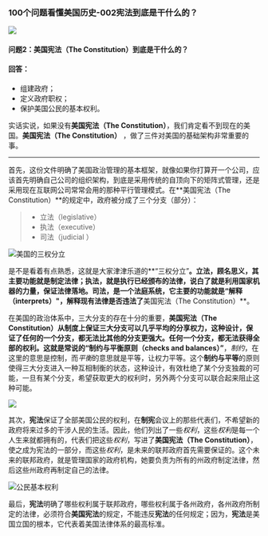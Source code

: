 ### 100个问题看懂美国历史-002宪法到底是干什么的？
![](http://upload-images.jianshu.io/upload_images/3342594-080fffbeef6a2652.png?imageMogr2/auto-orient/strip%7CimageView2/2/w/1240)

#### 问题2：美国宪法（The Constitution）到底是干什么的？
#### 回答：
- 组建政府；
- 定义政府职权；
- 保护美国公民的基本权利。

实话实说，如果没有**美国宪法（The Constitution）**，我们肯定看不到现在的美国。**美国宪法（The Constitution）** ，做了三件对美国的基础架构非常重要的事。

---

首先，这份文件明确了美国政治管理的基本框架，就像如果你打算开一个公司，应该首先明确自己公司的组织架构，到底是采用传统的自顶向下的矩阵式管理，还是采用现在互联网公司常常会用的那种平行管理模式。在**美国宪法（The Constitution）**的规定中，政府被分成了三个分支（部分）：

>- 立法（legislative）
>- 执法（executive）
>- 司法（judicial ）

![美国的三权分立](http://upload-images.jianshu.io/upload_images/3342594-48dfced1a166fb90.png?imageMogr2/auto-orient/strip%7CimageView2/2/w/1240)

是不是看着有点熟悉，这就是大家津津乐道的**“三权分立”**。**立法**，顾名思义，其主要功能就是制定法律；**执法**，就是执行已经颁布的法律，说白了就是利用国家机器的力量，保证法律落地。**司法**，是一个法庭系统，它主要的功能就是“解释（interprets）"，解释现有法律是否违法了**美国宪法（The Constitution）**。

在美国的政治体系中，三大分支的存在十分的重要，**美国宪法（The Constitution）**从制度上保证三大分支可以几乎平均的分享权力，这种设计，保证了任何的一个分支，都无法比其他的分支更强大。任何一个分支，都无法获得全部的权利。这就是常说的**“制约与平衡原则（checks and balances）”**，*制约*，在这里的意思是控制，而*平衡*的意思就是平等，让权力平等。这个**制约与平等**的原则使得三大分支进入一种互相制衡的状态，这种设计，有效杜绝了某个分支独裁的可能，一旦有某个分支，希望获取更大的权利时，另外两个分支可以联合起来阻止这种可能。

![](http://upload-images.jianshu.io/upload_images/3342594-f78d9e8dcbf3b85d.png?imageMogr2/auto-orient/strip%7CimageView2/2/w/1240)

其次，**宪法**保证了全部美国公民的权利，在**制宪**会议上的那些代表们，不希望新的政府将来过多的干涉人民的生活。因此，他们列出了一些*权利*，这些*权利*是每一个人生来就都拥有的，代表们把这些*权利*，写进了**美国宪法（The Constitution）**，使之成为宪法的一部分，而这些*权利*，是未来的联邦政府首先需要保证的。这个未来的联邦政府，就是管理国家的政府机构，她要负责为所有的州政府制定法律，然后这些州政府再制定自己的法律。

![公民基本权利](http://upload-images.jianshu.io/upload_images/3342594-78c079741b7298b3.png?imageMogr2/auto-orient/strip%7CimageView2/2/w/1240)

最后，**宪法**明确了哪些权利属于联邦政府，哪些权利属于各州政府，各州政府所制定的法律，必须符合**美国宪法**的规定，不能违反**宪法**的任何规定；因为，**宪法**是美国立国的根本，它代表着美国法律体系的最高标准。